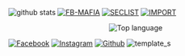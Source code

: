 ![github stats](https://github-readme-stats.vercel.app/api?username=Tech-abm&show_icons=true&theme=dark)
<a href="https://github.com/Tech-abm/Fb-Mafia"><img title="FB-MAFIA" src="https://github-readme-stats.vercel.app/api/pin/?username=Tech-abm&repo=Fb-Mafia&theme=vision-friendly-dark"></a>
<a href="https://github.com/Tech-abm/Seclist"><img title="SECLIST" src="https://github-readme-stats.vercel.app/api/pin/?username=Tech-abm&repo=Seclist&theme=vision-friendly-dark"></a>
<a href="https://github.com/Tech-abm/Import"><img title="IMPORT" src="https://github-readme-stats.vercel.app/api/pin/?username=Tech-abm&repo=Import&theme=vision-friendly-dark"></a>
<p align="center">
  <img src="https://github-readme-stats.vercel.app/api/top-langs/?username=code-architects&layout=compact" alt="Top language">

<a href="https://fb.com/Techabm"><img title="Facebook" src="https://img.shields.io/badge/Facebook-red?style=for-the-badge&logo=facebook"></a>
<a href="https://www.instagram.com/Techabm"><img title="Instagram" src="https://img.shields.io/badge/INSTAGRAM-purple?style=for-the-badge&logo=instagram"></a>
<a href="https://github.com/Tech-abm"><img title="Github" src="https://img.shields.io/badge/Github-TECH--ABM-blue?style=for-the-badge&logo=github"></a>
![template_s](https://user-images.githubusercontent.com/52023076/93980625-b4ff2180-fd33-11ea-873d-9570cbdd30e9.gif)



